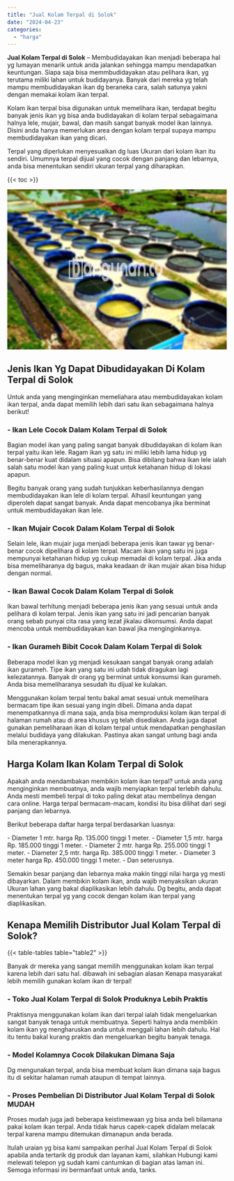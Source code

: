 ```yaml
---
title: "Jual Kolam Terpal di Solok"
date: "2024-04-23"
categories: 
  - "harga"
---
```


**Jual Kolam Terpal di Solok** – Membudidayakan ikan menjadi beberapa hal yg lumayan menarik untuk anda jalankan sehingga mampu mendapatkan keuntungan. Siapa saja bisa memmbudidayakan atau pelihara ikan, yg terutama miliki lahan untuk budidayanya. Banyak dari mereka yg telah mampu membudidayakan ikan dg beraneka cara, salah satunya yakni dengan memakai kolam ikan terpal.

Kolam ikan terpal bisa digunakan untuk memelihara ikan, terdapat begitu banyak jenis ikan yg bisa anda budidayakan di kolam terpal sebagaimana halnya lele, mujair, bawal, dan masih sangat banyak model ikan lainnya. Disini anda hanya memerlukan area dengan kolam terpal supaya mampu membudidayakan ikan yang dicari.

Terpal yang diperlukan menyesuaikan dg luas Ukuran dari kolam ikan itu sendiri. Umumnya terpal dijual yang cocok dengan panjang dan lebarnya, anda bisa menentukan sendiri ukuran terpal yang diharapkan.

{{< toc >}}

![Jual Kolam Terpal di Solok](/images/jual-kolam-terpal-33.png)

## Jenis Ikan Yg Dapat Dibudidayakan Di Kolam Terpal di Solok

Untuk anda yang menginginkan memeliahara atau membudidayakan kolam ikan terpal, anda dapat memilih lebih dari satu ikan sebagaimana halnya berikut!

### \- Ikan Lele Cocok Dalam Kolam Terpal di Solok

Bagian model ikan yang paling sangat banyak dibudidayakan di kolam ikan terpal yaitu ikan lele. Ragam ikan yg satu ini miliki lebih lama hidup yg benar-benar kuat didalam situasi apapun. Bisa dibilang bahwa ikan lele ialah salah satu model ikan yang paling kuat untuk ketahanan hidup di lokasi apapun.

Begitu banyak orang yang sudah tunjukkan keberhasilannya dengan membudidayakan ikan lele di kolam terpal. Alhasil keuntungan yang diperoleh dapat sangat banyak. Anda dapat mencobanya jika berminat untuk membudidayakan ikan lele.

### \- Ikan Mujair Cocok Dalam Kolam Terpal di Solok

Selain lele, ikan mujair juga menjadi beberapa jenis ikan tawar yg benar-benar cocok dipelihara di kolam terpal. Macam ikan yang satu ini juga mempunyai ketahanan hidup yg cukup memadai di kolam terpal. Jika anda bisa memeliharanya dg bagus, maka keadaan dr ikan mujair akan bisa hidup dengan normal.

### \- Ikan Bawal Cocok Dalam Kolam Terpal di Solok

Ikan bawal terhitung menjadi beberapa jenis ikan yang sesuai untuk anda pelihara di kolam terpal. Jenis ikan yang satu ini jadi pencarian banyak orang sebab punyai cita rasa yang lezat jikalau dikonsumsi. Anda dapat mencoba untuk membudidayakan kan bawal jika menginginkannya.

### \- Ikan Gurameh Bibit Cocok Dalam Kolam Terpal di Solok

Beberapa model ikan yg menjadi kesukaan sangat banyak orang adalah ikan gurameh. Tipe ikan yang satu ini udah tidak diragukan lagi kelezatannya. Banyak dr orang yg berminat untuk konsumsi ikan gurameh. Anda bisa memeliharanya sesudah itu dijual ke kulakan.

Menggunakan kolam terpal tentu bakal amat sesuai untuk memelihara bermacam tipe ikan sesuai yang ingin dibeli. Dimana anda dapat menempatkannya di mana saja, anda bisa memproduksi kolam ikan terpal di halaman rumah atau di area khusus yg telah disediakan. Anda juga dapat gunakan pemeliharaan ikan di kolam terpal untuk mendapatkan penghasilan melalui budidaya yang dilakukan. Pastinya akan sangat untung bagi anda bila menerapkannya.

## Harga Kolam Ikan Kolam Terpal di Solok

Apakah anda mendambakan membikin kolam ikan terpal? untuk anda yang menginginkan membuatnya, anda wajib menyiapkan terpal terlebih dahulu. Anda mesti membeli terpal di toko paling dekat atau membelinya dengan cara online. Harga terpal bermacam-macam, kondisi itu bisa dilihat dari segi panjang dan lebarnya.

Berikut beberapa daftar harga terpal berdasarkan luasnya:

\- Diameter 1 mtr. harga Rp. 135.000 tinggi 1 meter. - Diameter 1,5 mtr. harga Rp. 185.000 tinggi 1 meter. - Diameter 2 mtr. harga Rp. 255.000 tinggi 1 meter. - Diameter 2,5 mtr. harga Rp. 385.000 tinggi 1 meter. - Diameter 3 meter harga Rp. 450.000 tinggi 1 meter. - Dan seterusnya.

Semakin besar panjang dan lebarnya maka makin tinggi nilai harga yg mesti dibayarkan. Dalam membikin kolam ikan, anda wajib menyaksikan ukuran Ukuran lahan yang bakal diaplikasikan lebih dahulu. Dg begitu, anda dapat menentukan terpal yg yang cocok dengan kolam ikan terpal yang diaplikasikan.

## Kenapa Memilih Distributor Jual Kolam Terpal di Solok?

{{< table-tables table="table2" >}}

Banyak dr mereka yang sangat memilih menggunakan kolam ikan terpal karena lebih dari satu hal. dibawah ini sebagian alasan Kenapa masyarakat lebih memilih gunakan kolam ikan dr terpal!

### \- Toko Jual Kolam Terpal di Solok Produknya Lebih Praktis

Praktisnya menggunakan kolam ikan dari terpal ialah tidak mengeluarkan sangat banyak tenaga untuk membuatnya. Seperti halnya anda membikin kolam ikan yg mengharuskan anda untuk menggali lahan lebih dahulu. Hal itu tentu bakal kurang praktis dan mengeluarkan begitu banyak tenaga.

### \- Model Kolamnya Cocok Dilakukan Dimana Saja

Dg mengunakan terpal, anda bisa membuat kolam ikan dimana saja bagus itu di sekitar halaman rumah ataupun di tempat lainnya.

### \- Proses Pembelian Di Distributor Jual Kolam Terpal di Solok MUDAH

Proses mudah juga jadi beberapa keistimewaan yg bisa anda beli bilamana pakai kolam ikan terpal. Anda tidak harus capek-capek didalam melacak terpal karena mampu ditemukan dimanapun anda berada.

Itulah uraian yg bisa kami sampaikan perihal Jual Kolam Terpal di Solok apabila anda tertarik dg produk dan layanan kami, silahkan Hubungi kami melewati telepon yg sudah kami cantumkan di bagian atas laman ini. Semoga informasi ini bermanfaat untuk anda, tanks.
